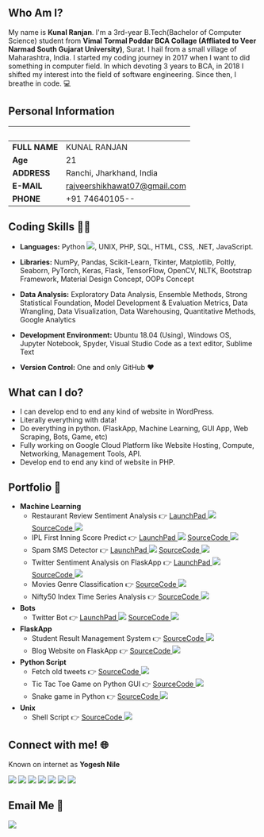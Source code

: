 ## Who Am I? 
My name is **Kunal Ranjan**. I'm a 3rd-year B.Tech(Bachelor of Computer Science) student from **Vimal Tormal Poddar BCA Collage (Affliated to Veer Narmad South Gujarat University)**, Surat. I hail from a small village of Maharashtra, India. I started my coding journey in 2017 when I want to did something in computer field. In which devoting 3 years to BCA, in 2018 I shifted my interest into the field of software engineering. Since then, I breathe in code. 💻

## Personal Information 
|  &nbsp; |    &nbsp; |
|------|-----------|
| <strong>FULL NAME</strong> | KUNAL RANJAN |
| <strong>Age</strong> | 21 |
| <strong>ADDRESS</strong> | Ranchi, Jharkhand, India |
| <strong>E-MAIL</strong> | rajveershikhawat07@gmail.com |
| <strong>PHONE</strong> | +91 74640105-- |


## Coding Skills :man_technologist:
  - **Languages:**  Python [![][python]](), UNIX, PHP, SQL, HTML, CSS, .NET, JavaScript.

  - **Libraries:** NumPy, Pandas, Scikit-Learn, Tkinter, Matplotlib, Poltly, Seaborn, PyTorch, Keras, Flask, TensorFlow, OpenCV, NLTK, Bootstrap Framework, Material Design Concept, OOPs Concept

  - **Data Analysis:** Exploratory Data Analysis, Ensemble Methods, Strong Statistical Foundation, Model Development & Evaluation Metrics, Data Wrangling, Data Visualization, Data Warehousing, Quantitative Methods, Google Analytics

  - **Development Environment:** Ubuntu 18.04 (Using), Windows OS, Jupyter Notebook, Spyder, Visual Studio Code as a text editor, Sublime Text

  - **Version Control:**  One and only GitHub :heart:

## What can I do?
  - I can develop end to end any kind of website in WordPress. 
  - Literally everything with data! 
  - Do everything in python. (FlaskApp, Machine Learning, GUI App, Web Scraping, Bots, Game, etc)
  - Fully working on Google Cloud Platform like Website Hosting, Compute, Networking, Management Tools, API.
  - Develop end to end any kind of website in PHP. 


## Portfolio :flight_departure:
  - **Machine Learning**
    - Restaurant Review Sentiment Analysis :point_right: [LaunchPad ![][Launchpad]][restaurant]  [SourceCode ![][Source_Code]][restaurant_code]
    - IPL First Inning Score Predict :point_right: [LaunchPad ![][Launchpad]][ipl score]  [SourceCode ![][Source_Code]][ipl score code]
    - Spam SMS Detector :point_right: [LaunchPad ![][Launchpad]][spam-sms-detector]  [SourceCode ![][Source_Code]][spam-sms-detector code]
    - Twitter Sentiment Analysis on FlaskApp :point_right: [LaunchPad ![][Launchpad]][Twitter-Sentiment]  [SourceCode ![][Source_Code]][Twitter-Sentiment code]
    - Movies Genre Classification :point_right: [SourceCode ![][Source_Code]][Movies-Genre-Classification]
    - Nifty50 Index Time Series Analysis :point_right: [SourceCode ![][Source_Code]][Nifty50]
  - **Bots**
    - Twitter Bot :point_right: [LaunchPad ![][Launchpad]][twitter bot]  [SourceCode ![][Source_Code]][twitter bot code]
  - **FlaskApp**
    - Student Result Management System :point_right: [SourceCode ![][Source_Code]][SRMS]
    - Blog Website on FlaskApp :point_right: [SourceCode ![][Source_Code]][Blog-Website]
  - **Python Script**
    - Fetch old tweets :point_right: [SourceCode ![][Source_Code]][fetch-old-tweets]
    - Tic Tac Toe Game on Python GUI :point_right: [SourceCode ![][Source_Code]][Tic-Tac-Toe]
    - Snake game in Python :point_right: [SourceCode ![][Source_Code]][Snake-game]
  - **Unix**
    - Shell Script :point_right: [SourceCode ![][Source_Code]][shell script]


## Connect with me! 🌐
Known on internet as **Yogesh Nile**

[![][I_LinkedIn]][LinkedIn]  [![][I_Github]][Github] [![][I_Twitter]][Twitter] [![][I_Telegram]][Telegram] [![][I_Instagram]][Instagram]  [![][I_Instagram Personal]][Instagram Personal]   [![][I_discord]][discord]

## Email Me :e-mail:

[![][I_Email]][E-mail]


<!--================================= Hyper Links =================================-->
[restaurant]: https://restaurant-review-analysis.herokuapp.com
[restaurant_code]: https://github.com/yogeshnile/Restaurant-Review-Sentiment-Analysis
[twitter bot code]: https://github.com/yogeshnile/twitter-bot
[twitter bot]: https://twitter.com/pythonexpertbot
[ipl score]: https://ipl-inning-score-prediction.herokuapp.com
[ipl score code]: https://github.com/yogeshnile/IPL-First-Inning-Score-Predict
[spam-sms-detector]: https://spam-sms-dectector.herokuapp.com
[spam-sms-detector code]: https://github.com/yogeshnile/spam-sms-detector
[Twitter-Sentiment code]: https://github.com/yogeshnile/Twitter-Sentiment-Analysis-on-Flask-App
[Twitter-Sentiment]: http://hitalfashion.pythonanywhere.com

[Nifty50]: https://github.com/yogeshnile/Nifty50-Index-Time-Series-Analysis
[Snake-game]: https://github.com/yogeshnile/Snake-game-in-python
[Tic-Tac-Toe]: https://github.com/yogeshnile/Tic-Tac-Toe-Game-on-Python-GUI
[Movies-Genre-Classification]: https://github.com/yogeshnile/Movies-Genre-Classification
[Blog-Website]: https://github.com/yogeshnile/Blog-Website-on-FlaskApp
[shell script]: https://github.com/yogeshnile/unix
[fetch-old-tweets]: https://github.com/yogeshnile/fetch-old-tweets
[SRMS]: https://github.com/yogeshnile/Student-Result-Management-System

[Source_Code]: https://img.icons8.com/material-outlined/20/000000/source-code.png
[Launchpad]: https://img.icons8.com/material/20/000000/launchpad.png

[php]: https://img.icons8.com/ios-filled/25/000000/php-logo.png
[wordpress]: https://img.icons8.com/color/20/000000/wordpress.png
[developer]: https://img.icons8.com/plasticine/20/000000/developer.png
[python]: https://img.icons8.com/color/20/000000/snake.png
[GCP]: https://img.icons8.com/color/20/000000/google-cloud-platform.png
[server]: https://img.icons8.com/dusk/20/000000/server.png

[LinkedIn]: https://bit.ly/2Ky3ho6
[Github]: https://bit.ly/2yoggit
[Twitter]: https://bit.ly/3dbLJLC
[Telegram]: https://t.me/yogeshnile
[Instagram]: https://bit.ly/3b9Qeo4
[Instagram Personal]: https://bit.ly/32SXHV0
[E-mail]: mailto:yogeshnile.work4u@gmail.com
[discord]: https://discord.gg/R2ug3gR

[I_discord]: https://img.icons8.com/bubbles/70/000000/discord-logo.png
[I_LinkedIn]: https://img.icons8.com/bubbles/70/000000/linkedin.png
[I_Github]: https://img.icons8.com/bubbles/70/000000/github.png
[I_Twitter]: https://img.icons8.com/bubbles/70/000000/twitter.png
[I_Telegram]: https://img.icons8.com/bubbles/70/000000/telegram-app.png
[I_Instagram]: https://img.icons8.com/bubbles/70/000000/instagram-new.png
[I_Instagram Personal]: https://img.icons8.com/bubbles/70/000000/instagram.png
[I_Email]: https://img.icons8.com/bubbles/70/000000/secured-letter.png
<!--================================= Hyper Link Ended =================================-->
